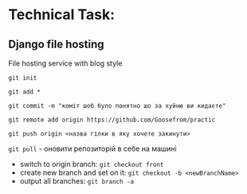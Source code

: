 # Technical Task:
## Django file hosting
File hosting service with blog style

`git init` 

`git add *`

`git commit -m "коміт шоб було понятно шо за хуйню ви кидаєте"`

`git remote add origin https://github.com/Goosefrom/practic`

`git push origin <назва гілки в яку хочете закинути>`

`git pull` - оновити репозиторій в себе на машині

+ switch to origin branch: `git checkout front`
+ create new branch and set on it: `git checkout -b <newBranchName>`
+ output all branches: `git branch -a`
